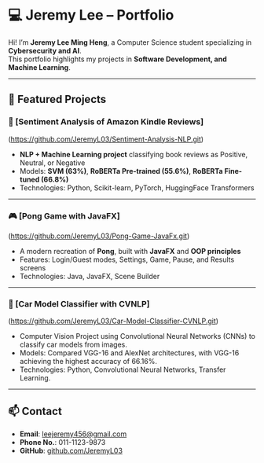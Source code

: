 # 💻 Jeremy Lee – Portfolio

Hi! I’m **Jeremy Lee Ming Heng**, a Computer Science student specializing in **Cybersecurity and AI**.  
This portfolio highlights my projects in **Software Development, and Machine Learning**. 

---

## 🎯 Featured Projects

### 📖 [Sentiment Analysis of Amazon Kindle Reviews]
(https://github.com/JeremyL03/Sentiment-Analysis-NLP.git)

- **NLP + Machine Learning project** classifying book reviews as Positive, Neutral, or Negative  
- Models: **SVM (63%)**, **RoBERTa Pre-trained (55.6%)**, **RoBERTa Fine-tuned (66.8%)**  
- Technologies: Python, Scikit-learn, PyTorch, HuggingFace Transformers  

---

### 🎮 [Pong Game with JavaFX]
(https://github.com/JeremyL03/Pong-Game-JavaFx.git)

- A modern recreation of **Pong**, built with **JavaFX** and **OOP principles**  
- Features: Login/Guest modes, Settings, Game, Pause, and Results screens  
- Technologies: Java, JavaFX, Scene Builder  

---

### 📖 [Car Model Classifier with CVNLP]
(https://github.com/JeremyL03/Car-Model-Classifier-CVNLP.git)

- Computer Vision Project using Convolutional Neural Networks (CNNs) to classify car models from images.
- Models: Compared VGG-16 and AlexNet architectures, with VGG-16 achieving the highest accuracy of 66.16%.
- Technologies: Python, Convolutional Neural Networks, Transfer Learning.

  
---


## 📫 Contact
- **Email**: leejeremy456@gmail.com
- **Phone No.**: 011-1123-9873
- **GitHub**: [github.com/JeremyL03](https://github.com/JeremyL03) 
